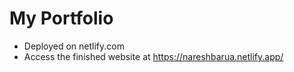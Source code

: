 # My Portfolio

- Deployed on netlify.com
- Access the finished website at https://nareshbarua.netlify.app/
